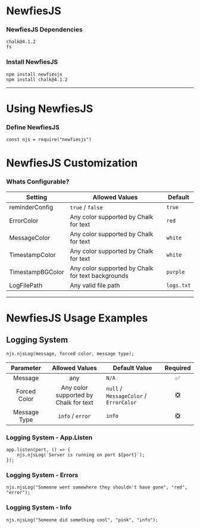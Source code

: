 # NewfiesJS

### NewfiesJS Dependencies
	 
	chalk@4.1.2
	fs

### Install NewfiesJS

    npm install newfiesjs
	npm install chalk@4.1.2

<hr>

# Using NewfiesJS

### Define NewfiesJS
	
	const njs = require("newfiesjs")

# NewfiesJS Customization

### Whats Configurable?

| Setting         | Allowed Values                                   | Default      |
|-----------------|--------------------------------------------------|--------------|
| reminderConfig  | `true` / `false`                                 | `true`       |
| ErrorColor      | Any color supported by Chalk for text            | `red`        |
| MessageColor    | Any color supported by Chalk for text            | `white`      |
| TimestampColor  | Any color supported by Chalk for text            | `white`      |
| TimestampBGColor| Any color supported by Chalk for text backgrounds| `purple`     |
| LogFilePath     | Any valid file path                              | `logs.txt`   |

<hr>

# NewfiesJS Usage Examples

## Logging System

	njs.njsLog(message, forced color, message type);

|   Parameter  |             Allowed Values            | Default Value                                 | Required |
|:------------:|:-------------------------------------:|-----------------------------------------------|:--------:|
|    Message   |                  any                  | ``N/A``                                       |     ✅    |
| Forced Color | Any color supported by Chalk for text | ``null`` / ``MessageColor`` / ``ErrorColor``  |     ❎    |
| Message Type | ``info`` / ``error``                  | ``info``                                      |     ❎    |


### Logging System - App.Listen

	app.listen(port, () => {
    	njs.njsLog(`Server is running on port ${port}`);
	});

### Logging System - Errors

	njs.njsLog("Someone went somewhere they shouldn't have gone", "red", "error");

### Logging System - Info

	njs.njsLog("Someone did something cool", "pink", "info");